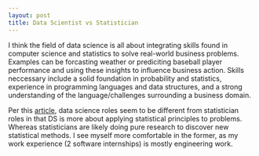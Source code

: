 ```yaml
---
layout: post
title: Data Scientist vs Statistician
---
```


I think the field of data science is all about integrating skills found in computer science and statistics to solve real-world business problems. Examples can be forcasting weather or prediciting baseball player performance and using these insights to influence business action. Skills neccessary include a solid foundation in probability and statistics, experience in programming languages and data structures, and a strong understanding of the language/challenges surrounding a business domain. 

Per this [article](https://mixpanel.com/blog/this-is-the-difference-between-statistics-and-data-science/), data science roles seem to be different from statistician roles in that DS is more about applying statistical principles to problems. Whereas statisticians are likely doing pure research to discover new statistical methods. I see myself more comfortable in the former, as my work experience (2 software internships) is mostly engineering work.
